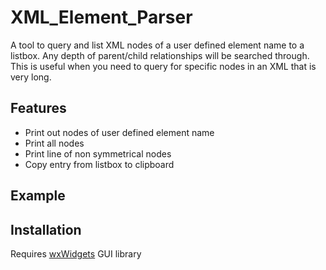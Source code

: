 # XML_Element_Parser

A tool to query and list XML nodes of a user defined element name to a listbox. Any depth of parent/child relationships will be searched through. This is useful when you need to query for specific nodes in an XML that is very long. 

## Features
* Print out nodes of user defined element name
* Print all nodes 
* Print line of non symmetrical nodes
* Copy entry from listbox to clipboard

## Example

## Installation
Requires [wxWidgets](https://www.wxwidgets.org/downloads/) GUI library 
